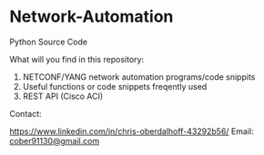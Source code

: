 # Network-Automation
Python Source Code

What will you find in this repository:

1. NETCONF/YANG network automation programs/code snippits
2. Useful functions or code snippets freqently used
3. REST API (Cisco ACI)


Contact:

https://www.linkedin.com/in/chris-oberdalhoff-43292b56/
Email: cober91130@gmail.com
